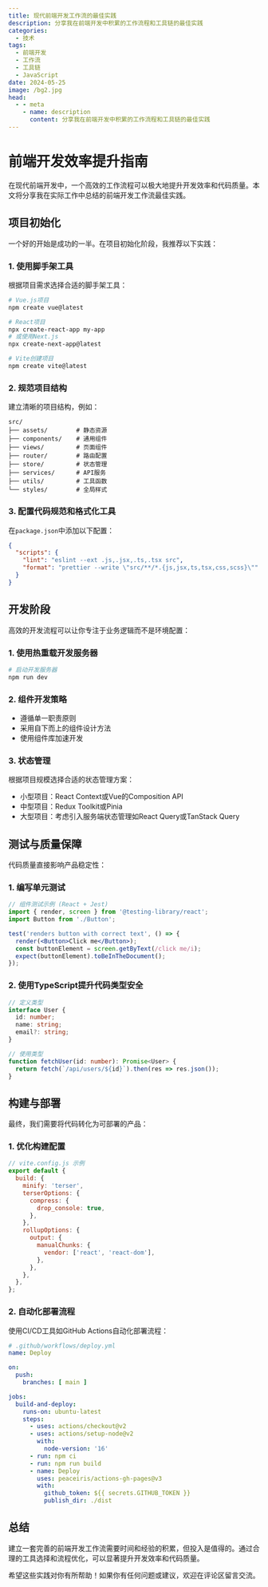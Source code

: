 ```yaml
---
title: 现代前端开发工作流的最佳实践
description: 分享我在前端开发中积累的工作流程和工具链的最佳实践
categories:
  - 技术
tags:
  - 前端开发
  - 工作流
  - 工具链
  - JavaScript
date: 2024-05-25
image: /bg2.jpg
head:
  - - meta
    - name: description
      content: 分享我在前端开发中积累的工作流程和工具链的最佳实践
---
```


# 前端开发效率提升指南

在现代前端开发中，一个高效的工作流程可以极大地提升开发效率和代码质量。本文将分享我在实际工作中总结的前端开发工作流最佳实践。

## 项目初始化

一个好的开始是成功的一半。在项目初始化阶段，我推荐以下实践：

### 1. 使用脚手架工具

根据项目需求选择合适的脚手架工具：

```bash
# Vue.js项目
npm create vue@latest

# React项目
npx create-react-app my-app
# 或使用Next.js
npx create-next-app@latest

# Vite创建项目
npm create vite@latest
```

### 2. 规范项目结构

建立清晰的项目结构，例如：

```
src/
├── assets/        # 静态资源
├── components/    # 通用组件
├── views/         # 页面组件
├── router/        # 路由配置
├── store/         # 状态管理
├── services/      # API服务
├── utils/         # 工具函数
└── styles/        # 全局样式
```

### 3. 配置代码规范和格式化工具

在`package.json`中添加以下配置：

```json
{
  "scripts": {
    "lint": "eslint --ext .js,.jsx,.ts,.tsx src",
    "format": "prettier --write \"src/**/*.{js,jsx,ts,tsx,css,scss}\""
  }
}
```

## 开发阶段

高效的开发流程可以让你专注于业务逻辑而不是环境配置：

### 1. 使用热重载开发服务器

```bash
# 启动开发服务器
npm run dev
```

### 2. 组件开发策略

- 遵循单一职责原则
- 采用自下而上的组件设计方法
- 使用组件库加速开发

### 3. 状态管理

根据项目规模选择合适的状态管理方案：

- 小型项目：React Context或Vue的Composition API
- 中型项目：Redux Toolkit或Pinia
- 大型项目：考虑引入服务端状态管理如React Query或TanStack Query

## 测试与质量保障

代码质量直接影响产品稳定性：

### 1. 编写单元测试

```jsx
// 组件测试示例 (React + Jest)
import { render, screen } from '@testing-library/react';
import Button from './Button';

test('renders button with correct text', () => {
  render(<Button>Click me</Button>);
  const buttonElement = screen.getByText(/click me/i);
  expect(buttonElement).toBeInTheDocument();
});
```

### 2. 使用TypeScript提升代码类型安全

```typescript
// 定义类型
interface User {
  id: number;
  name: string;
  email?: string;
}

// 使用类型
function fetchUser(id: number): Promise<User> {
  return fetch(`/api/users/${id}`).then(res => res.json());
}
```

## 构建与部署

最终，我们需要将代码转化为可部署的产品：

### 1. 优化构建配置

```js
// vite.config.js 示例
export default {
  build: {
    minify: 'terser',
    terserOptions: {
      compress: {
        drop_console: true,
      },
    },
    rollupOptions: {
      output: {
        manualChunks: {
          vendor: ['react', 'react-dom'],
        },
      },
    },
  },
};
```

### 2. 自动化部署流程

使用CI/CD工具如GitHub Actions自动化部署流程：

```yaml
# .github/workflows/deploy.yml
name: Deploy

on:
  push:
    branches: [ main ]

jobs:
  build-and-deploy:
    runs-on: ubuntu-latest
    steps:
      - uses: actions/checkout@v2
      - uses: actions/setup-node@v2
        with:
          node-version: '16'
      - run: npm ci
      - run: npm run build
      - name: Deploy
        uses: peaceiris/actions-gh-pages@v3
        with:
          github_token: ${{ secrets.GITHUB_TOKEN }}
          publish_dir: ./dist
```

## 总结

建立一套完善的前端开发工作流需要时间和经验的积累，但投入是值得的。通过合理的工具选择和流程优化，可以显著提升开发效率和代码质量。

希望这些实践对你有所帮助！如果你有任何问题或建议，欢迎在评论区留言交流。 